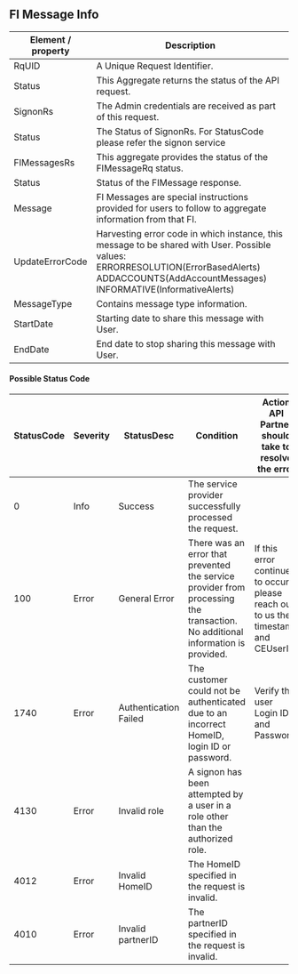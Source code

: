## FI Message Info


|Element / property|Description|
|--- |--- |
|RqUID|A Unique Request Identifier.|
|Status|This Aggregate returns the status of the API request.|
|SignonRs|The Admin credentials are received as part of this request.|
|Status|The Status of SignonRs. For StatusCode please refer the signon service|
|FIMessagesRs|This aggregate provides the status of the FIMessageRq status.|
|Status|Status of the FIMessage response.|
|Message|FI Messages are special instructions provided for users to follow to aggregate information from that FI.|
|UpdateErrorCode|Harvesting error code in which instance, this message to be shared with User. Possible values: ERRORRESOLUTION(ErrorBasedAlerts) ADDACCOUNTS(AddAccountMessages) INFORMATIVE(InformativeAlerts)|
|MessageType|Contains message type information.|
|StartDate|Starting date to share this message with User.|
|EndDate|End date to stop sharing this message with User.|

#### Possible Status Code

|StatusCode|Severity|StatusDesc|Condition|Action API Partner should take to resolve the error|
|--- |--- |--- |--- |--- |
|0|Info|Success|The service provider successfully processed the request.||
|100|Error|General Error|There was an error that prevented the service provider from processing the transaction. No additional information is provided.|If this error continues to occur, please reach out to us the timestamp and CEUserId.|
|1740|Error|Authentication Failed|The customer could not be authenticated due to an incorrect HomeID, login ID or password.|Verify the user Login ID and Password|
|4130|Error|Invalid role|A signon has been attempted by a user in a role other than the authorized role.||
|4012|Error|Invalid HomeID|The HomeID specified in the request is invalid.||
|4010|Error|Invalid partnerID|The partnerID specified in the request is invalid.||
